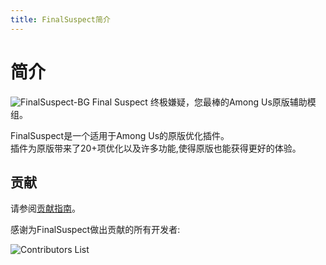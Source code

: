 ```yaml
---
title: FinalSuspect简介
---
```

# 简介

![FinalSuspect-BG](https://api.xtreme.net.cn/Docs/FinalSuspect/FSX&XW.png)
Final Suspect 终极嫌疑，您最棒的Among Us原版辅助模组。

FinalSuspect是一个适用于Among Us的原版优化插件。\
插件为原版带来了20+项优化以及许多功能,使得原版也能获得更好的体验。

## 贡献

请参阅[贡献指南](https://github.com/XtremeWave/FinalSuspect/blob/FinalSus/CONTRIBUTING.md)。

感谢为FinalSuspect做出贡献的所有开发者:

![Contributors List](https://contrib.rocks/image?repo=XtremeWave/FinalSuspect)
